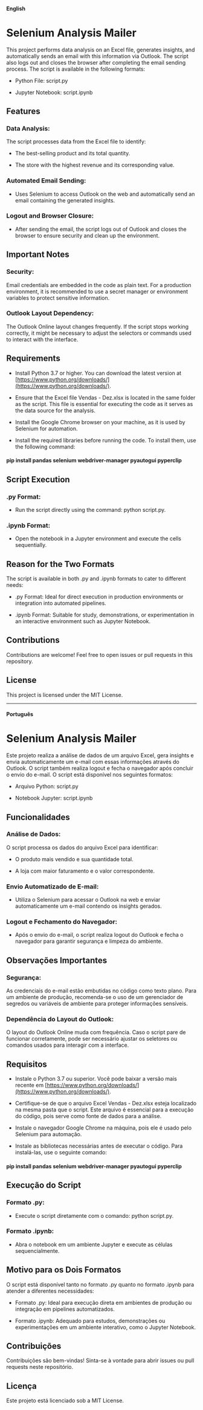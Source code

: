 #### English

# Selenium Analysis Mailer

This project performs data analysis on an Excel file, generates insights, and automatically sends an email with this information via Outlook. The script also logs out and closes the browser after completing the email sending process. The script is available in the following formats:

* Python File: script.py

* Jupyter Notebook: script.ipynb

## Features

### Data Analysis:

The script processes data from the Excel file to identify:

* The best-selling product and its total quantity.

* The store with the highest revenue and its corresponding value.

### Automated Email Sending:

* Uses Selenium to access Outlook on the web and automatically send an email containing the generated insights.

### Logout and Browser Closure:

* After sending the email, the script logs out of Outlook and closes the browser to ensure security and clean up the environment.

## Important Notes

### Security:

Email credentials are embedded in the code as plain text. For a production environment, it is recommended to use a secret manager or environment variables to protect sensitive information.

### Outlook Layout Dependency:

The Outlook Online layout changes frequently. If the script stops working correctly, it might be necessary to adjust the selectors or commands used to interact with the interface.

## Requirements

* Install Python 3.7 or higher. You can download the latest version at [https://www.python.org/downloads/](https://www.python.org/downloads/).

* Ensure that the Excel file Vendas - Dez.xlsx is located in the same folder as the script. This file is essential for executing the code as it serves as the data source for the analysis.

* Install the Google Chrome browser on your machine, as it is used by Selenium for automation.

* Install the required libraries before running the code. To install them, use the following command:

#### pip install pandas selenium webdriver-manager pyautogui pyperclip

## Script Execution

### .py Format:

* Run the script directly using the command: python script.py.

### .ipynb Format:

* Open the notebook in a Jupyter environment and execute the cells sequentially.

## Reason for the Two Formats

The script is available in both .py and .ipynb formats to cater to different needs:

* .py Format: Ideal for direct execution in production environments or integration into automated pipelines.

* .ipynb Format: Suitable for study, demonstrations, or experimentation in an interactive environment such as Jupyter Notebook.

## Contributions

Contributions are welcome! Feel free to open issues or pull requests in this repository.

## License

This project is licensed under the MIT License.

---

#### Português 

# Selenium Analysis Mailer

Este projeto realiza a análise de dados de um arquivo Excel, gera insights e envia automaticamente um e-mail com essas informações através do Outlook. O script também realiza logout e fecha o navegador após concluir o envio do e-mail. O script está disponível nos seguintes formatos:

* Arquivo Python: script.py

* Notebook Jupyter: script.ipynb

## Funcionalidades

### Análise de Dados:

O script processa os dados do arquivo Excel para identificar:

* O produto mais vendido e sua quantidade total.

* A loja com maior faturamento e o valor correspondente.

### Envio Automatizado de E-mail:

* Utiliza o Selenium para acessar o Outlook na web e enviar automaticamente um e-mail contendo os insights gerados.

### Logout e Fechamento do Navegador:

* Após o envio do e-mail, o script realiza logout do Outlook e fecha o navegador para garantir segurança e limpeza do ambiente.

## Observações Importantes

### Segurança:

As credenciais do e-mail estão embutidas no código como texto plano. Para um ambiente de produção, recomenda-se o uso de um gerenciador de segredos ou variáveis de ambiente para proteger informações sensíveis.

### Dependência do Layout do Outlook:

O layout do Outlook Online muda com frequência. Caso o script pare de funcionar corretamente, pode ser necessário ajustar os seletores ou comandos usados para interagir com a interface.

## Requisitos

* Instale o Python 3.7 ou superior. Você pode baixar a versão mais recente em [https://www.python.org/downloads/](https://www.python.org/downloads/).

* Certifique-se de que o arquivo Excel Vendas - Dez.xlsx esteja localizado na mesma pasta que o script. Este arquivo é essencial para a execução do código, pois serve como fonte de dados para a análise.

* Instale o navegador Google Chrome na máquina, pois ele é usado pelo Selenium para automação.

* Instale as bibliotecas necessárias antes de executar o código. Para instalá-las, use o seguinte comando:

#### pip install pandas selenium webdriver-manager pyautogui pyperclip

## Execução do Script

### Formato .py:

* Execute o script diretamente com o comando: python script.py.

### Formato .ipynb:

* Abra o notebook em um ambiente Jupyter e execute as células sequencialmente.

## Motivo para os Dois Formatos

O script está disponível tanto no formato .py quanto no formato .ipynb para atender a diferentes necessidades:

* Formato .py: Ideal para execução direta em ambientes de produção ou integração em pipelines automatizados.

* Formato .ipynb: Adequado para estudos, demonstrações ou experimentações em um ambiente interativo, como o Jupyter Notebook.

## Contribuições

Contribuições são bem-vindas! Sinta-se à vontade para abrir issues ou pull requests neste repositório.

## Licença

Este projeto está licenciado sob a MIT License.


